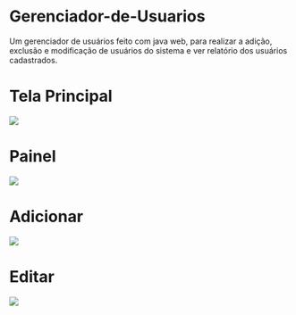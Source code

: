 # Gerenciador-de-Usuarios
Um gerenciador de usuários feito com java web, para realizar a adição, exclusão e modificação de usuários do sistema e ver relatório dos usuários cadastrados.

# Tela Principal
<img src="https://cdn.discordapp.com/attachments/701489669673844887/990087551165550592/unknown.png" >

# Painel
<img src="https://cdn.discordapp.com/attachments/701489669673844887/990335316403564595/unknown.png" >

# Adicionar
<img src="https://cdn.discordapp.com/attachments/701489669673844887/992878712192258048/unknown.png" >

# Editar
<img src="https://cdn.discordapp.com/attachments/701489669673844887/992878906665353347/unknown.png" >
